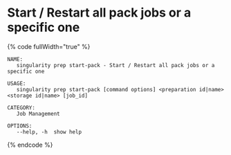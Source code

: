 # Start / Restart all pack jobs or a specific one

{% code fullWidth="true" %}
```
NAME:
   singularity prep start-pack - Start / Restart all pack jobs or a specific one

USAGE:
   singularity prep start-pack [command options] <preparation id|name> <storage id|name> [job_id]

CATEGORY:
   Job Management

OPTIONS:
   --help, -h  show help
```
{% endcode %}
